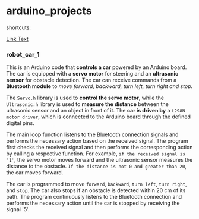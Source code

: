 # arduino_projects

shortcuts:

[Link Text](#robot_car_1)

### robot_car_1
This is an Arduino code that **controls a car** powered by an Arduino board. The car is equipped with a **servo motor** for steering and an **ultrasonic sensor** for obstacle detection. The car can receive commands from a **Bluetooth module** to *move forward, backward, turn left, turn right and stop.*

The `Servo.h` library is used to **control the servo motor**, while the `Ultrasonic.h` library is used to **measure the distance** between the ultrasonic sensor and an object in front of it. The **car is driven by** a `L298N motor driver`, which is connected to the Arduino board through the defined digital pins.

The main loop function listens to the Bluetooth connection signals and performs the necessary action based on the received signal. The program first checks the received signal and then performs the corresponding action by calling a respective function. For example, `if the received signal is '1'`, the servo motor moves forward and the ultrasonic sensor measures the distance to the obstacle. `If the distance is not 0 and greater than 20`, the car moves forward.

The car is programmed to move `forward`, `backward`, `turn left`, `turn right`, and `stop`. The car also stops if an obstacle is detected within 20 cm of its path. The program continuously listens to the Bluetooth connection and performs the necessary action until the car is stopped by receiving the signal '5'.

